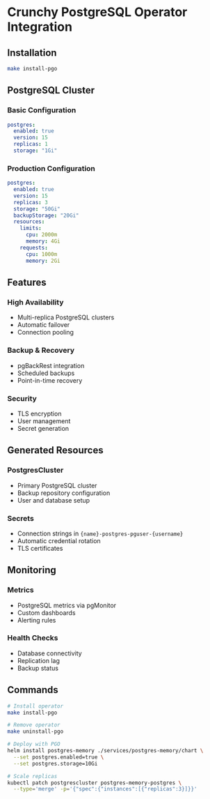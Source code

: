 # Crunchy PostgreSQL Operator Integration

## Installation

```bash
make install-pgo
```

## PostgreSQL Cluster

### Basic Configuration
```yaml
postgres:
  enabled: true
  version: 15
  replicas: 1
  storage: "1Gi"
```

### Production Configuration
```yaml
postgres:
  enabled: true
  version: 15
  replicas: 3
  storage: "50Gi"
  backupStorage: "20Gi"
  resources:
    limits:
      cpu: 2000m
      memory: 4Gi
    requests:
      cpu: 1000m
      memory: 2Gi
```

## Features

### High Availability
- Multi-replica PostgreSQL clusters
- Automatic failover
- Connection pooling

### Backup & Recovery
- pgBackRest integration
- Scheduled backups
- Point-in-time recovery

### Security
- TLS encryption
- User management
- Secret generation

## Generated Resources

### PostgresCluster
- Primary PostgreSQL cluster
- Backup repository configuration
- User and database setup

### Secrets
- Connection strings in `{name}-postgres-pguser-{username}`
- Automatic credential rotation
- TLS certificates

## Monitoring

### Metrics
- PostgreSQL metrics via pgMonitor
- Custom dashboards
- Alerting rules

### Health Checks
- Database connectivity
- Replication lag
- Backup status

## Commands

```bash
# Install operator
make install-pgo

# Remove operator
make uninstall-pgo

# Deploy with PGO
helm install postgres-memory ./services/postgres-memory/chart \
  --set postgres.enabled=true \
  --set postgres.storage=10Gi

# Scale replicas
kubectl patch postgrescluster postgres-memory-postgres \
  --type='merge' -p='{"spec":{"instances":[{"replicas":3}]}}'
```
